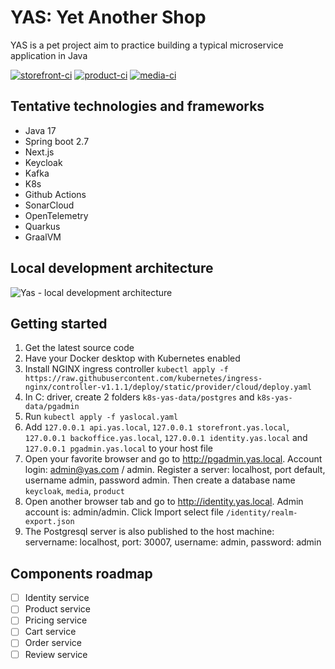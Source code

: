 # YAS: Yet Another Shop

YAS is a pet project aim to practice building a typical microservice application in Java

[![storefront-ci](https://github.com/nashtech-garage/yas/actions/workflows/storefront-ci.yaml/badge.svg)](https://github.com/nashtech-garage/yas/actions/workflows/storefront-ci.yaml)
[![product-ci](https://github.com/nashtech-garage/yas/actions/workflows/product-ci.yaml/badge.svg)](https://github.com/nashtech-garage/yas/actions/workflows/product-ci.yaml)
[![media-ci](https://github.com/nashtech-garage/yas/actions/workflows/media-ci.yaml/badge.svg)](https://github.com/nashtech-garage/yas/actions/workflows/media-ci.yaml)

## Tentative technologies and frameworks

- Java 17
- Spring boot 2.7
- Next.js
- Keycloak
- Kafka
- K8s
- Github Actions
- SonarCloud
- OpenTelemetry
- Quarkus
- GraalVM

## Local development architecture

![Yas - local development architecture](https://raw.githubusercontent.com/nashtech-garage/yas/main/yas_architecture_local.png)

## Getting started

1. Get the latest source code
1. Have your Docker desktop with Kubernetes enabled
1. Install NGINX ingress controller `kubectl apply -f https://raw.githubusercontent.com/kubernetes/ingress-nginx/controller-v1.1.1/deploy/static/provider/cloud/deploy.yaml`
1. In C: driver, create 2 folders `k8s-yas-data/postgres` and `k8s-yas-data/pgadmin`
1. Run `kubectl apply -f yaslocal.yaml`
1. Add `127.0.0.1 api.yas.local`, `127.0.0.1 storefront.yas.local`, `127.0.0.1 backoffice.yas.local`, `127.0.0.1 identity.yas.local` and `127.0.0.1 pgadmin.yas.local` to your host file
1. Open your favorite browser and go to  http://pgadmin.yas.local. Account login: admin@yas.com / admin. Register a server: localhost, port default, username admin, password admin. Then create a database name `keycloak`, `media`, `product`
1. Open another browser tab and go to http://identity.yas.local. Admin account is: admin/admin. Click Import select file `/identity/realm-export.json`
1. The Postgresql server is also published to the host machine: servername: localhost, port: 30007, username: admin, password: admin


## Components roadmap
- [ ] Identity service
- [ ] Product service
- [ ] Pricing service
- [ ] Cart service
- [ ] Order service
- [ ] Review service
